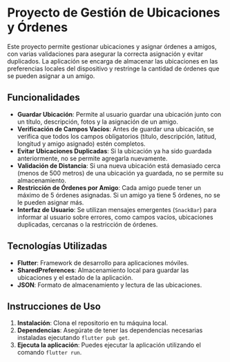 # Proyecto de Gestión de Ubicaciones y Órdenes

Este proyecto permite gestionar ubicaciones y asignar órdenes a amigos, con varias validaciones para asegurar la correcta asignación y evitar duplicados. La aplicación se encarga de almacenar las ubicaciones en las preferencias locales del dispositivo y restringe la cantidad de órdenes que se pueden asignar a un amigo.

## Funcionalidades

- **Guardar Ubicación**: Permite al usuario guardar una ubicación junto con un título, descripción, fotos y la asignación de un amigo.
- **Verificación de Campos Vacíos**: Antes de guardar una ubicación, se verifica que todos los campos obligatorios (título, descripción, latitud, longitud y amigo asignado) estén completos.
- **Evitar Ubicaciones Duplicadas**: Si la ubicación ya ha sido guardada anteriormente, no se permite agregarla nuevamente.
- **Validación de Distancia**: Si una nueva ubicación está demasiado cerca (menos de 500 metros) de una ubicación ya guardada, no se permite su almacenamiento.
- **Restricción de Órdenes por Amigo**: Cada amigo puede tener un máximo de 5 órdenes asignadas. Si un amigo ya tiene 5 órdenes, no se le pueden asignar más.
- **Interfaz de Usuario**: Se utilizan mensajes emergentes (`SnackBar`) para informar al usuario sobre errores, como campos vacíos, ubicaciones duplicadas, cercanas o la restricción de órdenes.

## Tecnologías Utilizadas

- **Flutter**: Framework de desarrollo para aplicaciones móviles.
- **SharedPreferences**: Almacenamiento local para guardar las ubicaciones y el estado de la aplicación.
- **JSON**: Formato de almacenamiento y lectura de las ubicaciones.

## Instrucciones de Uso

1. **Instalación**: Clona el repositorio en tu máquina local.
2. **Dependencias**: Asegúrate de tener las dependencias necesarias instaladas ejecutando `flutter pub get`.
3. **Ejecuta la aplicación**: Puedes ejecutar la aplicación utilizando el comando `flutter run`.
